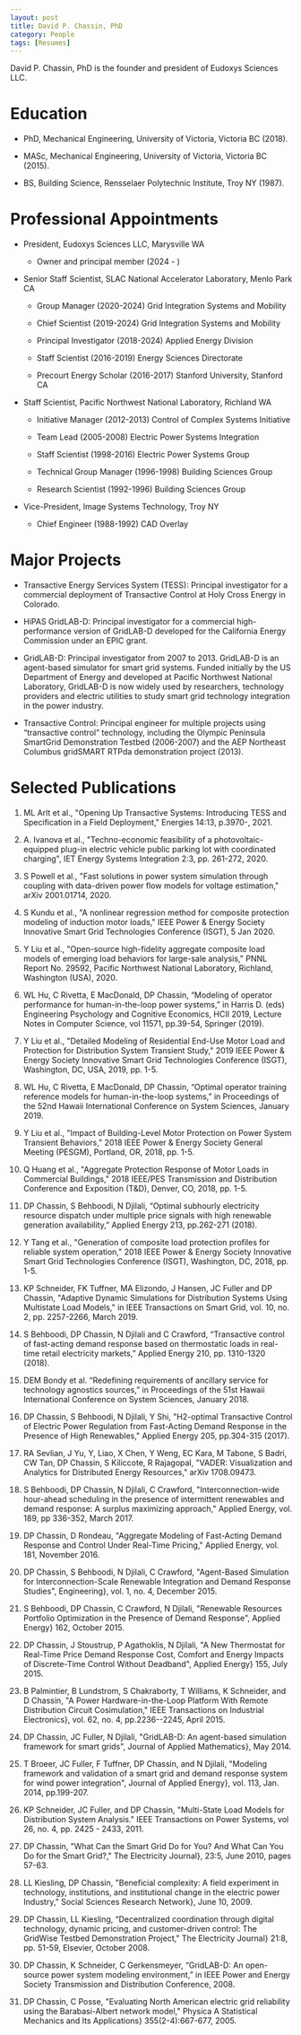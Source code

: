 ```yaml
---
layout: post
title: David P. Chassin, PhD
category: People
tags: [Resumes]
---
```


David P. Chassin, PhD is the founder and president of Eudoxys Sciences LLC.

# Education

* PhD, Mechanical Engineering, University of Victoria, Victoria BC (2018).

* MASc, Mechanical Engineering, University of Victoria, Victoria BC (2015).

* BS, Building Science, Rensselaer Polytechnic Institute, Troy NY (1987).

# Professional Appointments

* President, Eudoxys Sciences LLC, Marysville WA

    * Owner and principal member (2024 - )

* Senior Staff Scientist, SLAC National Accelerator Laboratory, Menlo Park CA

    * Group Manager (2020-2024) Grid Integration Systems and Mobility

    * Chief Scientist (2019-2024) Grid Integration Systems and Mobility

    * Principal Investigator (2018-2024) Applied Energy Division

    * Staff Scientist (2016-2019) Energy Sciences Directorate

    *  Precourt Energy Scholar (2016-2017) Stanford University, Stanford CA 

* Staff Scientist, Pacific Northwest National Laboratory, Richland WA 

    * Initiative Manager (2012-2013) Control of Complex Systems Initiative

    * Team Lead (2005-2008) Electric Power Systems Integration

    * Staff Scientist (1998-2016) Electric Power Systems Group

    * Technical Group Manager (1996-1998) Building Sciences Group

    * Research Scientist (1992-1996) Building Sciences Group

* Vice-President, Image Systems Technology, Troy NY

    * Chief Engineer (1988-1992) CAD Overlay

# Major Projects

* Transactive Energy Services System (TESS): Principal investigator for a commercial deployment of Transactive Control at Holy Cross Energy in Colorado.

* HiPAS GridLAB-D: Principal investigator for a commercial high-performance version of GridLAB-D developed for the California Energy Commission under an EPIC grant.

* GridLAB-D: Principal investigator from 2007 to 2013. GridLAB-D is an agent-based simulator for smart grid systems. Funded initially by the US Department of Energy and developed at Pacific Northwest National Laboratory, GridLAB-D is now widely used by researchers, technology providers and electric utilities to study smart grid technology integration in the power industry.

* Transactive Control: Principal engineer for multiple projects using “transactive control” technology, including the Olympic Peninsula SmartGrid Demonstration Testbed (2006-2007) and the AEP Northeast Columbus gridSMART RTPda demonstration project (2013).

# Selected Publications

1. ML Arlt et al., "Opening Up Transactive Systems: Introducing TESS and Specification in a Field Deployment," Energies 14:13, p.3970-, 2021.

1. A. Ivanova et al.,  "Techno-economic feasibility of a photovoltaic-equipped plug-in electric vehicle public parking lot with coordinated charging", IET Energy Systems Integration 2:3, pp. 261-272, 2020.

1. S Powell et al., "Fast solutions in power system simulation through coupling with data-driven power flow models for voltage estimation," arXiv 2001.01714, 2020.

1. S Kundu et al., "A nonlinear regression method for composite protection modeling of induction motor loads," IEEE Power & Energy Society Innovative Smart Grid Technologies Conference (ISGT), 5 Jan 2020.

1. Y Liu et al., "Open-source high-fidelity aggregate composite load models of emerging load behaviors for large-sale analysis," PNNL Report No. 29592, Pacific Northwest National Laboratory, Richland, Washington (USA), 2020.

1. WL Hu, C Rivetta, E MacDonald, DP Chassin, “Modeling of operator performance for human-in-the-loop power systems,” in Harris D. (eds) Engineering Psychology and Cognitive Economics, HCII 2019, Lecture Notes in Computer Science, vol 11571, pp.39-54, Springer (2019).

1. Y Liu et al., "Detailed Modeling of Residential End-Use Motor Load and Protection for Distribution System Transient Study," 2019 IEEE Power & Energy Society Innovative Smart Grid Technologies Conference (ISGT), Washington, DC, USA, 2019, pp. 1-5.

1. WL Hu, C Rivetta, E MacDonald, DP Chassin, “Optimal operator training reference models for human-in-the-loop systems,” in Proceedings of the 52nd Hawaii International Conference on System Sciences, January 2019.

1. Y Liu et al., "Impact of Building-Level Motor Protection on Power System Transient Behaviors," 2018 IEEE Power & Energy Society General Meeting (PESGM), Portland, OR, 2018, pp. 1-5.

1. Q Huang et al., "Aggregate Protection Response of Motor Loads in Commercial Buildings," 2018 IEEE/PES Transmission and Distribution Conference and Exposition (T&D), Denver, CO, 2018, pp. 1-5.

1. DP Chassin, S Behboodi, N Djilali, “Optimal subhourly electricity resource dispatch under multiple price signals with high renewable generation availability,” Applied Energy 213, pp.262-271 (2018).

1. Y Tang et al., "Generation of composite load protection profiles for reliable system operation," 2018 IEEE Power & Energy Society Innovative Smart Grid Technologies Conference (ISGT), Washington, DC, 2018, pp. 1-5.

1. KP Schneider, FK Tuffner, MA Elizondo, J Hansen, JC Fuller and DP Chassin, "Adaptive Dynamic Simulations for Distribution Systems Using Multistate Load Models," in IEEE Transactions on Smart Grid, vol. 10, no. 2, pp. 2257-2266, March 2019.

1. S Behboodi, DP Chassin, N Djilali and C Crawford, “Transactive control of fast-acting demand response based on thermostatic loads in real-time retail electricity markets,” Applied Energy 210, pp. 1310-1320 (2018).

1. DEM Bondy et al. “Redefining requirements of ancillary service for technology agnostics sources,” in Proceedings of the 51st Hawaii International Conference on System Sciences, January 2018.

1. DP Chassin, S Behboodi, N Djilali, Y Shi, "H2-optimal Transactive Control of Electric Power Regulation from Fast-Acting Demand Response in the Presence of High Renewables," Applied Energy 205, pp.304-315 (2017).

1. RA Sevlian, J Yu, Y, Liao, X Chen, Y Weng, EC Kara, M Tabone, S Badri, CW Tan, DP Chassin, S Kiliccote, R Rajagopal, "VADER: Visualization and Analytics for Distributed Energy Resources," arXiv 1708.09473.

1. S Behboodi, DP Chassin, N Djilali, C Crawford, "Interconnection-wide hour-ahead scheduling in the presence of intermittent renewables and demand response: A surplus maximizing approach," Applied Energy, vol. 189, pp 336-352, March 2017.

1. DP Chassin, D Rondeau, "Aggregate Modeling of Fast-Acting Demand Response and Control Under Real-Time Pricing," Applied Energy, vol. 181, November 2016.

1. DP Chassin, S Behboodi, N Djilali, C Crawford, "Agent-Based Simulation for Interconnection-Scale Renewable Integration and Demand Response Studies", Engineering}, vol. 1, no. 4, December 2015.

1. S Behboodi, DP Chassin, C Crawford, N Djilali, "Renewable Resources Portfolio Optimization in the Presence of Demand Response", Applied Energy} 162, October 2015.

1. DP Chassin, J Stoustrup, P Agathoklis, N Djilali, "A New Thermostat for Real-Time Price Demand Response Cost, Comfort and Energy Impacts of Discrete-Time Control Without Deadband", Applied Energy} 155, July 2015.

1. B Palmintier, B Lundstrom, S Chakraborty, T Williams, K Schneider, and D Chassin, "A Power Hardware-in-the-Loop Platform With Remote Distribution Circuit Cosimulation," IEEE Transactions on Industrial Electronics}, vol. 62, no. 4, pp.2236--2245, April 2015.

1. DP Chassin, JC Fuller, N Djilali, "GridLAB-D: An agent-based simulation framework for smart grids", Journal of Applied Mathematics}, May 2014.

1. T Broeer, JC Fuller, F Tuffner, DP Chassin, and N Djilali, "Modeling framework and validation of a smart grid and demand response system for wind power integration", Journal of Applied Energy}, vol. 113, Jan. 2014, pp.199-207.

1. KP Schneider, JC Fuller, and DP Chassin, "Multi-State Load Models for Distribution System Analysis."  IEEE Transactions on Power Systems, vol 26, no. 4, pp. 2425 - 2433, 2011.  

1. DP Chassin, "What Can the Smart Grid Do for You? And What Can You Do for the Smart Grid?," The Electricity Journal}, 23:5, June 2010, pages 57-63.

1. LL Kiesling, DP Chassin, "Beneficial complexity: A field experiment in technology, institutions, and institutional change in the electric power Industry," Social Sciences Research Network}, June 10, 2009.

1. DP Chassin, LL Kiesling, “Decentralized coordination through digital technology, dynamic pricing, and customer-driven control: The GridWise Testbed Demonstration Project," The Electricity Journal} 21:8, pp. 51-59, Elsevier, October 2008.

1. DP Chassin, K Schneider, C Gerkensmeyer, “GridLAB-D: An open-source power system modeling environment,” in IEEE Power and Energy Society Transmission and Distribution Conference, 2008.

1. DP Chassin, C Posse, "Evaluating North American electric grid reliability using the Barabasi-Albert network model," Physica A Statistical Mechanics and Its Applications} 355(2-4):667-677, 2005.
